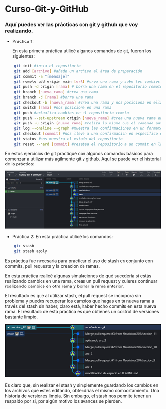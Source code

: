 # Curso-Git-y-GitHub
### Aquí puedes ver las prácticas con git y github que voy realizando.

* Práctica 1: 

    En esta primera práctica utilicé algunos comandos de git, fueron los siguientes:
```bash
    git init #incia el repositorio
    git add [archivo] #añade un archivo al área de preparación
    git commit -m "[mensaje]"
    git remote add origin main [url] #crea una rama y sube los cambios a un repositorio remoto
    git push -d origin [rama] # borra una rama en el repositorio remoto
    git branch [nueva_rama] #crea una rama
    git branch -d [rama] #borra una rama
    git checkout -b [nueva_rama] #crea una rama y nos posiciona en ella
    git switch [rama] #nos posiciona en una rama
    git push #actualiza cambios en el repositorio remoto
    git push --set-upstream origin [nueva_rama] #crea una nueva rama en el repositorio remoto y sube sus confirmaciones
    git push -u origin [nueva_rama] #reliza lo mismo que el comando anterior
    git log --oneline --graph #muestra las confirmaciones en un formato corto y en un gráfico
    git checkout [commit] #nos lleva a una confirmación en específico en la historia del repositorio
    git status #nos muestra el estado del repositorio
    git reset --hard [commit] #resetea el repositorio a un commit en la historia del respositorio sin mantener los cambios de las confirmaciones posteriores.
```


En estos ejercicios de git practiqué con algunos comandos básicos para comenzar a utilizar más agilmente git y github.
Aquí se puede ver el historial de la práctica:

![Práctica 1](./img/Pr%C3%A1ctica%201.png)

* Práctica 2: 
    En esta práctica utilicé los comandos:
```bash 
    git stash
    git stash apply
```
Es práctica fue necesaria para practicar el uso de stash en conjunto con commits, pull requests y la creacion de ramas.

En esta práctica realicé algunas simulaciones de qué sucedería si estás realizando cambios en una rama, creas un pull request y quieres continuar realizando cambios en otra rama y borrar la rama anterior. 

El resultado es que al utilizar stash, el pull request se incorpora sin problema y puedes recuperar los cambios que hagas en tu nueva rama a través del stash sin haber, claro está, haber hecho commits en esta nueva rama. El resultado de esta práctica es que obtienes un control de versiones bastante limpio. 

![Práctica 2](./img/Pr%C3%A1ctica%202.png)

Es claro que, sin realizar el stash y simplemente guardando los cambios en los archivos que estes editando, obtendrías el mismo comportamiento. Una historia de versiones limpia. Sin embargo, el stash nos permite tener un respaldo por si, por algún motivo los avances se pierden. 